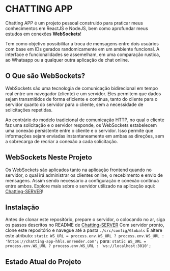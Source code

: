 # CHATTING APP 
Chatting APP é um projeto pessoal construido para praticar meus conhecimentos em ReactJS e NodeJS, bem como aprofundar meus estudos em conexões **WebSockets**! 

Tem como objetivo possibilitar a troca de mensagens entre dois usuários com base em IDs gerados randomicamente em um ambiente funcional. A interface e funcionalidades se assemelham, em uma comparação rustica, ao Whatsapp ou a qualquer outra aplicação de chat online. 

## O Que são WebSockets? 

WebSockets são uma tecnologia de comunicação bidirecional em tempo real entre um navegador (cliente) e um servidor. Eles permitem que dados sejam transmitidos de forma eficiente e contínua, tanto do cliente para o servidor quanto do servidor para o cliente, sem a necessidade de solicitações repetidas. 

Ao contrário do modelo tradicional de comunicação HTTP, no qual o cliente faz uma solicitação e o servidor responde, os WebSockets estabelecem uma conexão persistente entre o cliente e o servidor. Isso permite que informações sejam enviadas instantaneamente em ambas as direções, sem a sobrecarga de recriar a conexão a cada solicitação.

## WebSockets Neste Projeto

Os WebSockets são aplicados tanto na aplicação frontend quando no servidor, o qual irá administrar os clientes online, o recebimento e envio de mensagens. Assim sendo necessario a configuração e conexão continua entre ambos. Explore mais sobre o servidor utilizado na aplicação aqui: [Chatting-SERVER](https://github.com/FelipeDinizSantos/chatting-SERVER)!

## Instalação 
Antes de clonar este repositório, prepare o servidor, o colocando no ar, siga os passos descritos no README de  [Chatting-SERVER](https://github.com/FelipeDinizSantos/chatting-SERVER) 
Com servidor pronto, clone este repositório e navegue até a pasta 
`./src/config/Globals` 
E altere este atributo:
`static WS_URL = process.env.WS_URL ? process.env.WS_URL : 'https://chatting-app-hhls.onrender.com';`
para: 
`static WS_URL = process.env.WS_URL ? process.env.WS_URL : 'ws://localhost:3010';`

## Estado Atual do Projeto 

